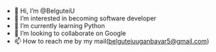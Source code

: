 - 👋 Hi, I’m @BelguteiU
- 👀 I’m interested in becoming software developer
- 🌱 I’m currently learning Python
- 💞️ I’m looking to collaborate on Google
- 📫 How to reach me by my mail(belguteiuuganbayar5@gmail.com)

<!---
BelguteiU/BelguteiU is a ✨ special ✨ repository because its `README.md` (this file) appears on your GitHub profile.
You can click the Preview link to take a look at your changes.
--->
